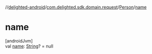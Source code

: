 //[delighted-android](../../../index.md)/[com.delighted.sdk.domain.request](../index.md)/[Person](index.md)/[name](name.md)

# name

[androidJvm]\
val [name](name.md): [String](https://kotlinlang.org/api/latest/jvm/stdlib/kotlin/-string/index.html)? = null
